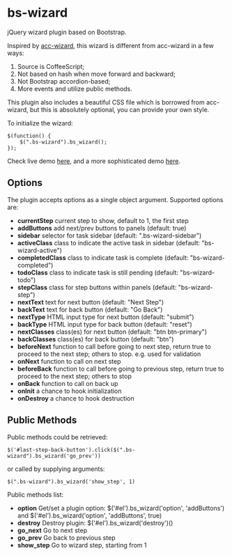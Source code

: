 # bs-wizard

jQuery wizard plugin based on Bootstrap.

Inspired by [acc-wizard](https://github.com/sathomas/acc-wizard), this wizard is different from acc-wizard in a few ways:

1. Source is CoffeeScript;
1. Not based on hash when move forward and backward;
1. Not Bootstrap accordion-based;
1. More events and utilize public methods.

This plugin also includes a beautiful CSS file which is borrowed from acc-wizard, but this is absolutely optional, you can provide your own style.

To initialize the wizard:

    $(function() {
    	$(".bs-wizard").bs_wizard();
    });


Check live demo [here](http://mingliangfeng.me/github%20project/2013/08/02/bs-wizard-demo/), and a more sophisticated demo [here](http://mingliangfeng.me/github%20project/2013/08/23/sophisticated-bs-wizard-demo/).

## Options

The plugin accepts options as a single object argument. Supported options are:

* **currentStep** current step to show, default to 1, the first step 
* **addButtons** add next/prev buttons to panels (default: true)
* **sidebar** selector for task sidebar (default: ".bs-wizard-sidebar")
* **activeClass** class to indicate the active task in sidebar (default: "bs-wizard-active")
* **completedClass** class to indicate task is complete (default: "bs-wizard-completed")
* **todoClass** class to indicate task is still pending (default: "bs-wizard-todo")
* **stepClass** class for step buttons within panels (default: "bs-wizard-step")
* **nextText** text for next button (default: "Next Step")
* **backText** text for back button (default: "Go Back")
* **nextType** HTML input type for next button (default: "submit")
* **backType** HTML input type for back button (default: "reset")
* **nextClasses** class(es) for next button (default: "btn btn-primary")
* **backClasses** class(es) for back button (default: "btn")
* **beforeNext** function to call before going to next step, return true to proceed to the next step; others to stop. e.g. used for validation
* **onNext** function to call on next step
* **beforeBack** function to call before going to previous step, return true to proceed to the next step; others to stop
* **onBack** function to call on back up
* **onInit** a chance to hook initialization
* **onDestroy** a chance to hook destruction


## Public Methods

Public methods could be retrieved:
    
    $('#last-step-back-button').click($(".bs-wizard").bs_wizard('go_prev'))

or called by supplying arguments:

    $(".bs-wizard").bs_wizard('show_step', 1)

Public methods list:

* **option** Get/set a plugin option: $('#el').bs_wizard('option', 'addButtons') and $('#el').bs_wizard('option', 'addButtons', true)
* **destroy** Destroy plugin: $('#el').bs_wizard('destroy')()
* **go_next** Go to next step
* **go_prev** Go back to previous step
* **show_step** Go to wizard step, starting from 1

